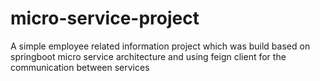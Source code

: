# micro-service-project
A simple employee related information project which was build based on springboot micro service architecture and using feign client for the communication between services
